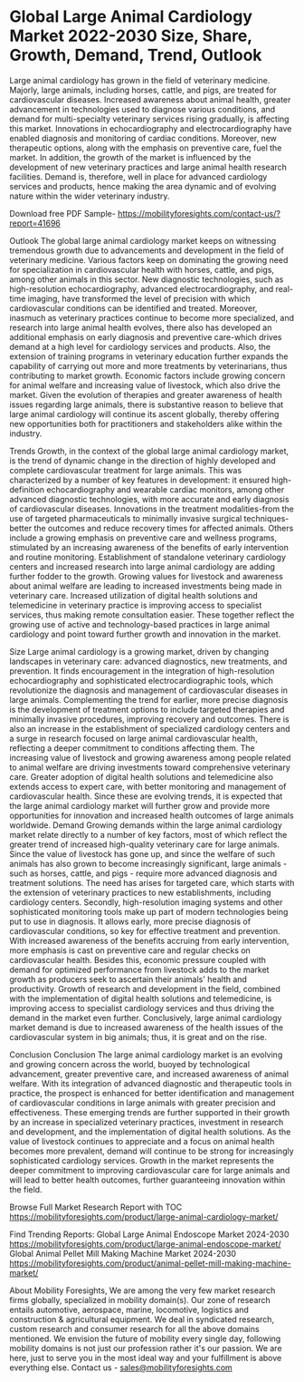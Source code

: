 # Global Large Animal Cardiology Market 2022-2030 Size, Share, Growth, Demand, Trend, Outlook

Large animal cardiology has grown in the field of veterinary medicine. Majorly, large animals, including horses, cattle, and pigs, are treated for cardiovascular diseases. Increased awareness about animal health, greater advancement in technologies used to diagnose various conditions, and demand for multi-specialty veterinary services rising gradually, is affecting this market. Innovations in echocardiography and electrocardiography have enabled diagnosis and monitoring of cardiac conditions. Moreover, new therapeutic options, along with the emphasis on preventive care, fuel the market. In addition, the growth of the market is influenced by the development of new veterinary practices and large animal health research facilities. Demand is, therefore, well in place for advanced cardiology services and products, hence making the area dynamic and of evolving nature within the wider veterinary industry.

Download free PDF Sample- https://mobilityforesights.com/contact-us/?report=41696

Outlook
The global large animal cardiology market keeps on witnessing tremendous growth due to advancements and development in the field of veterinary medicine. Various factors keep on dominating the growing need for specialization in cardiovascular health with horses, cattle, and pigs, among other animals in this sector. New diagnostic technologies, such as high-resolution echocardiography, advanced electrocardiography, and real-time imaging, have transformed the level of precision with which cardiovascular conditions can be identified and treated. Moreover, inasmuch as veterinary practices continue to become more specialized, and research into large animal health evolves, there also has developed an additional emphasis on early diagnosis and preventive care-which drives demand at a high level for cardiology services and products. Also, the extension of training programs in veterinary education further expands the capability of carrying out more and more treatments by veterinarians, thus contributing to market growth. Economic factors include growing concern for animal welfare and increasing value of livestock, which also drive the market. Given the evolution of therapies and greater awareness of health issues regarding large animals, there is substantive reason to believe that large animal cardiology will continue its ascent globally, thereby offering new opportunities both for practitioners and stakeholders alike within the industry.

Trends
Growth, in the context of the global large animal cardiology market, is the trend of dynamic change in the direction of highly developed and complete cardiovascular treatment for large animals. This was characterized by a number of key features in development: it ensured high-definition echocardiography and wearable cardiac monitors, among other advanced diagnostic technologies, with more accurate and early diagnosis of cardiovascular diseases. Innovations in the treatment modalities-from the use of targeted pharmaceuticals to minimally invasive surgical techniques-better the outcomes and reduce recovery times for affected animals. Others include a growing emphasis on preventive care and wellness programs, stimulated by an increasing awareness of the benefits of early intervention and routine monitoring. Establishment of standalone veterinary cardiology centers and increased research into large animal cardiology are adding further fodder to the growth. Growing values for livestock and awareness about animal welfare are leading to increased investments being made in veterinary care. Increased utilization of digital health solutions and telemedicine in veterinary practice is improving access to specialist services, thus making remote consultation easier. These together reflect the growing use of active and technology-based practices in large animal cardiology and point toward further growth and innovation in the market.

Size
Large animal cardiology is a growing market, driven by changing landscapes in veterinary care: advanced diagnostics, new treatments, and prevention. It finds encouragement in the integration of high-resolution echocardiography and sophisticated electrocardiographic tools, which revolutionize the diagnosis and management of cardiovascular diseases in large animals. Complementing the trend for earlier, more precise diagnosis is the development of treatment options to include targeted therapies and minimally invasive procedures, improving recovery and outcomes. There is also an increase in the establishment of specialized cardiology centers and a surge in research focused on large animal cardiovascular health, reflecting a deeper commitment to conditions affecting them. The increasing value of livestock and growing awareness among people related to animal welfare are driving investments toward comprehensive veterinary care. Greater adoption of digital health solutions and telemedicine also extends access to expert care, with better monitoring and management of cardiovascular health. Since these are evolving trends, it is expected that the large animal cardiology market will further grow and provide more opportunities for innovation and increased health outcomes of large animals worldwide.
Demand 
Growing demands within the large animal cardiology market relate directly to a number of key factors, most of which reflect the greater trend of increased high-quality veterinary care for large animals. Since the value of livestock has gone up, and since the welfare of such animals has also grown to become increasingly significant, large animals - such as horses, cattle, and pigs - require more advanced diagnosis and treatment solutions. The need has arises for targeted care, which starts with the extension of veterinary practices to new establishments, including cardiology centers. Secondly, high-resolution imaging systems and other sophisticated monitoring tools make up part of modern technologies being put to use in diagnosis. It allows early, more precise diagnosis of cardiovascular conditions, so key for effective treatment and prevention. With increased awareness of the benefits accruing from early intervention, more emphasis is cast on preventive care and regular checks on cardiovascular health. Besides this, economic pressure coupled with demand for optimized performance from livestock adds to the market growth as producers seek to ascertain their animals' health and productivity. Growth of research and development in the field, combined with the implementation of digital health solutions and telemedicine, is improving access to specialist cardiology services and thus driving the demand in the market even further. Conclusively, large animal cardiology market demand is due to increased awareness of the health issues of the cardiovascular system in big animals; thus, it is great and on the rise.

Conclusion
Conclusion The large animal cardiology market is an evolving and growing concern across the world, buoyed by technological advancement, greater preventive care, and increased awareness of animal welfare. With its integration of advanced diagnostic and therapeutic tools in practice, the prospect is enhanced for better identification and management of cardiovascular conditions in large animals with greater precision and effectiveness. These emerging trends are further supported in their growth by an increase in specialized veterinary practices, investment in research and development, and the implementation of digital health solutions. As the value of livestock continues to appreciate and a focus on animal health becomes more prevalent, demand will continue to be strong for increasingly sophisticated cardiology services. Growth in the market represents the deeper commitment to improving cardiovascular care for large animals and will lead to better health outcomes, further guaranteeing innovation within the field.

Browse Full Market Research Report with TOC  https://mobilityforesights.com/product/large-animal-cardiology-market/

Find Trending Reports:
Global Large Animal Endoscope Market 2024-2030
https://mobilityforesights.com/product/large-animal-endoscope-market/
Global Animal Pellet Mill Making Machine Market 2024-2030
https://mobilityforesights.com/product/animal-pellet-mill-making-machine-market/


About Mobility Foresights,
We are among the very few market research firms globally, specialized in mobility domain(s). Our zone of research entails automotive, aerospace, marine, locomotive, logistics and construction & agricultural equipment. We deal in syndicated research, custom research and consumer research for all the above domains mentioned.
We envision the future of mobility every single day, following mobility domains is not just our profession rather it's our passion. We are here, just to serve you in the most ideal way and your fulfillment is above everything else. Contact us -  sales@mobilityforesights.com 

